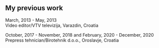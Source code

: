 ## My previous work
March, 2013 - May, 2013 <br>
Video editor/VTV televizija, Varazdin, Croatia

October, 2017 - November, 2018 and February, 2020 - December, 2020 <br>
Prepress tehnician/Birotehnik d.o.o., Oroslavje, Croatia

